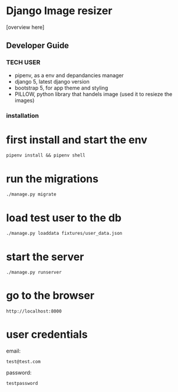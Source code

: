 # Django Image resizer

[overview here]

## Developer Guide
### TECH USER

- pipenv, as a env and depandancies manager
- django 5, latest django version
- bootstrap 5, for app theme and styling
- PILLOW, python library that handels image (used it to resieze the images)

### installation 


# first install and start the env
```
pipenv install && pipenv shell
```

# run the migrations 
```
./manage.py migrate
```

# load test user to the db
```
./manage.py loaddata fixtures/user_data.json
```

# start the server
```
./manage.py runserver
```

# go to the browser
```
http://localhost:8000
```

# user credentials

email: 
```
test@test.com
```
password: 
```
testpassword
```
